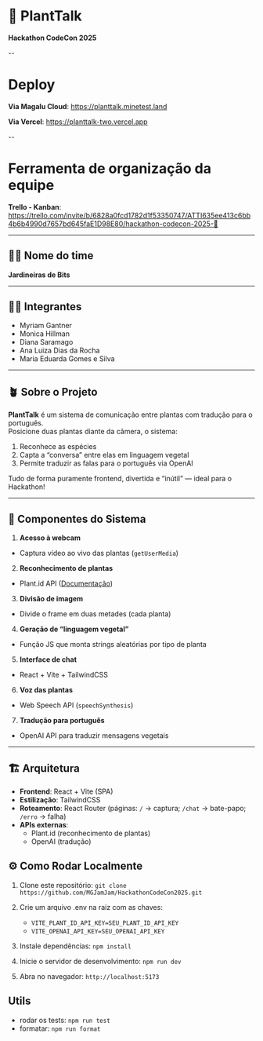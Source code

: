 # 🌱 PlantTalk
**Hackathon CodeCon 2025**

--

# Deploy

**Via Magalu Cloud**: https://planttalk.minetest.land

**Via Vercel**: https://planttalk-two.vercel.app

--

# Ferramenta de organização da equipe

**Trello - Kanban**: https://trello.com/invite/b/6828a0fcd1782d1f53350747/ATTI635ee413c6bb4b6b4990d7657bd645faE1D98E80/hackathon-codecon-2025-🌱

---

## 🧑‍🌾 Nome do time
**Jardineiras de Bits**

---

## 👩‍💻 Integrantes

- Myriam Gantner
- Monica Hillman
- Diana Saramago
- Ana Luiza Dias da Rocha
- Maria Eduarda Gomes e Silva

---

## 🪴 Sobre o Projeto

**PlantTalk** é um sistema de comunicação entre plantas com tradução para o português.  
Posicione duas plantas diante da câmera, o sistema:

1. Reconhece as espécies
2. Capta a “conversa” entre elas em linguagem vegetal
3. Permite traduzir as falas para o português via OpenAI

Tudo de forma puramente frontend, divertida e “inútil” — ideal para o Hackathon!

---

## 🧩 Componentes do Sistema

1. **Acesso à webcam**
  - Captura vídeo ao vivo das plantas (`getUserMedia`)
2. **Reconhecimento de plantas**
  - Plant.id API ([Documentação](https://documenter.getpostman.com/view/24599534/2s93z5A4v2#d1329bea-e15b-422b-8b5f-628b605e5bba))
3. **Divisão de imagem**
  - Divide o frame em duas metades (cada planta)
4. **Geração de “linguagem vegetal”**
  - Função JS que monta strings aleatórias por tipo de planta
5. **Interface de chat**
  - React + Vite + TailwindCSS
6. **Voz das plantas**
  - Web Speech API (`speechSynthesis`)
7. **Tradução para português**
  - OpenAI API para traduzir mensagens vegetais

---

## 🏗️ Arquitetura

- **Frontend**: React + Vite (SPA)
- **Estilização**: TailwindCSS
- **Roteamento**: React Router (páginas: `/` → captura; `/chat` → bate-papo; `/erro` → falha)
- **APIs externas**:
  - Plant.id (reconhecimento de plantas)
  - OpenAI (tradução)

## ⚙️ Como Rodar Localmente

1. Clone este repositório: `git clone https://github.com/MGJamJam/HackathonCodeCon2025.git`

2. Crie um arquivo .env na raiz com as chaves:
   - `VITE_PLANT_ID_API_KEY=SEU_PLANT_ID_API_KEY`
   - `VITE_OPENAI_API_KEY=SEU_OPENAI_API_KEY`

3. Instale dependências: `npm install`


4. Inicie o servidor de desenvolvimento: `npm run dev`
 
5. Abra no navegador: `http://localhost:5173`

## Utils
- rodar os tests: `npm run test`
- formatar: `npm run format`
